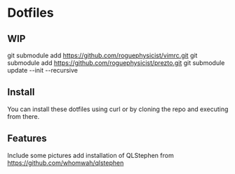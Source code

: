 Dotfiles
========

WIP
-------
git submodule add https://github.com/roguephysicist/vimrc.git
git submodule add https://github.com/roguephysicist/prezto.git
git submodule update --init --recursive

Install
-------
You can install these dotfiles using curl or by cloning the repo and executing from there.

Features
--------
Include some pictures
add installation of QLStephen from https://github.com/whomwah/qlstephen
